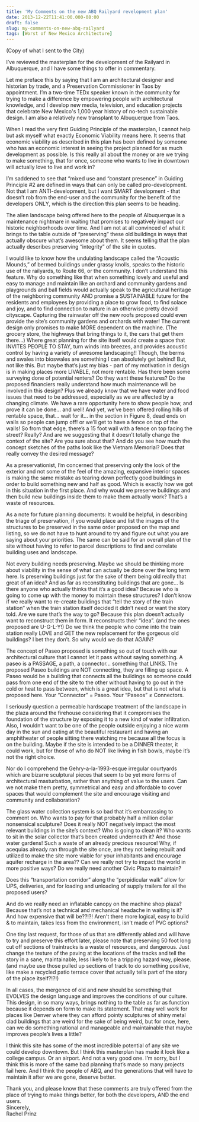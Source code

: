 ```yaml
---
title: 'My Comments on the new ABQ Railyard revelopment plan'
date: 2013-12-22T11:41:00.000-08:00
draft: false
slug: my-comments-on-new-abq-railyard
tags: [Worst of New Mexico Architecture]
---
```


(Copy of what I sent to the City)  
  
I’ve reviewed the masterplan for the development of the Railyard in Albuquerque, and I have some things to offer in commentary.  
  
Let me preface this by saying that I am an architectural designer and historian by trade, and a Preservation Commissioner in Taos by appointment. I’m a two-time TEDx speaker known in the community for trying to make a difference by empowering people with architectural knowledge, and I develop new media, television, and education projects that celebrate New Mexico's 1,000 year history of no-tech sustainable design. I am also a relatively new transplant to Albuquerque from Taos.  
  
When I read the very first Guiding Principle of the masterplan, I cannot help but ask myself what exactly Economic Viability means here. It seems that economic viability as described in this plan has been defined by someone who has an economic interest in seeing the project planned for as much development as possible. Is this really all about the money or are we trying to make something, that for once, someone who wants to live in downtown will actually love to live and work in?  
  
I’m saddened to see that “mixed use and “constant presence” in Guiding Principle #2 are defined in ways that can only be called pro-development. Not that I am ANTI-development, but I want SMART development - that doesn’t rob from the end-user and the community for the benefit of the developers ONLY, which is the direction this plan seems to be heading.  
  
The alien landscape being offered here to the people of Albuquerque is a maintenance nightmare in waiting that promises to negatively impact our historic neighborhoods over time. And I am not at all convinced of what it brings to the table outside of “preserving” these old buildings in ways that actually obscure what’s awesome about them. It seems telling that the plan actually describes preserving “integrity” of the site in quotes.  
  
I would like to know how the undulating landscape called the “Acoustic Mounds,” of bermed buildings under grassy knolls, speaks to the historic use of the railyards, to Route 66, or the community. I don’t understand this feature. Why do something like that when something lovely and useful and easy to manage and maintain like an orchard and community gardens and playgrounds and ball fields would actually speak to the agricultural heritage of the neighboring community AND promise a SUSTAINABLE future for the residents and employees by providing a place to grow food, to find solace and joy, and to find connection to nature in an otherwise pretty devoid cityscape. Capturing the rainwater off the new roofs proposed could even provide the site’s community gardens and orchards with water! The current design only promises to make MORE dependent on the machine. (The grocery store, the highways that bring things to it, the cars that get them there…) Where great planning for the site itself would create a space that INVITES PEOPLE TO STAY, turn winds into breezes, and provides acoustic control by having a variety of awesome landscaping!! Though, the berms and swales into bioswales are something I can absolutely get behind! But, not like this. But maybe that’s just my bias - part of my motivation in design is in making places more LIVABLE, not more rentable. Has there been some surveying done of potential renters? Do they want these features? Do the proposed financiers really understand how much maintenance will be involved in this design? Plus we already know that we have water and food issues that need to be addressed, especially as we are affected by a changing climate. We have a rare opportunity here to show people how, and prove it can be done… and well! And yet, we’ve been offered rolling hills of rentable space, that… wait for it… in the section in Figure 8, dead ends on walls so people can jump off! or we’ll get to have a fence on top of the walls! So from that edge, there’s a 15 foot wall with a fence on top facing the street? Really? And are we suggesting that it doesn’t totally change the context of the site? Are you sure about that? And do you see how much the concept sketches of the paths look like the Vietnam Memorial? Does that really convey the desired message?  
  
As a preservationist, I’m concerned that preserving only the look of the exterior and not some of the feel of the amazing, expansive interior spaces is making the same mistake as tearing down perfectly good buildings in order to build something new and half as good. Which is exactly how we got in this situation in the first place. And why would we preserve buildings and then build new buildings inside them to make them actually work? That’s a waste of resources.  
  
As a note for future planning documents: It would be helpful, in describing the triage of preservation, if you would place and list the images of the structures to be preserved in the same order proposed on the map and listing, so we do not have to hunt around to try and figure out what you are saying about your priorities. The same can be said for an overall plan of the site without having to refer to parcel descriptions to find and correlate building uses and landscape.  
  
Not every building needs preserving. Maybe we should be thinking more about viability in the sense of what can actually be done over the long term here. Is preserving buildings just for the sake of them being old really that great of an idea? And as far as reconstituting buildings that are gone... Is there anyone who actually thinks that it’s a good idea? Because who is going to come up with the money to maintain these structures? I don’t know if we really want to re-create buildings that “tell the story of the train station” when the train station itself decided it didn’t need or want the story told. Are we sure that’s the way to go? Because this plan doesn’t actually want to reconstruct them in form. It reconstructs their “idea”. (and the ones proposed are U-G-L-Y!) Do we think the people who come into the train station really LOVE and GET the new replacement for the gorgeous old buildings? I bet they don’t. So why would we do that AGAIN?  
  
The concept of Paseo proposed is something so out of touch with our architectural culture that I cannot let it pass without saying something. A paseo is a PASSAGE, a path, a connector... something that LINKS. The proposed Paseo buildings are NOT connecting, they are filling up space. A Paseo would be a building that connects all the buildings so someone could pass from one end of the site to the other without having to go out in the cold or heat to pass between, which is a great idea, but that is not what is proposed here. Your “Connector” = Paseo. Your “Paseos” ≠ Connectors.  
  
I seriously question a permeable hardscape treatment of the landscape in the plaza around the firehouse considering that it compromises the foundation of the structure by exposing it to a new kind of water infiltration. Also, I wouldn’t want to be one of the people outside enjoying a nice warm day in the sun and eating at the beautiful restaurant and having an amphitheater of people sitting there watching me because all the focus is on the building. Maybe if the site is intended to be a DINNER theater, it could work, but for those of who do NOT like living in fish bowls, maybe it’s not the right choice.  
  
Nor do I comprehend the Gehry-a-la-1993-esque irregular courtyards which are bizarre sculptural pieces that seem to be yet more forms of architectural masturbation, rather than anything of value to the users. Can we not make them pretty, symmetrical and easy and affordable to cover spaces that would complement the site and encourage visiting and community and collaboration?  
  
The glass water collection system is so bad that it’s embarrassing to comment on. Who wants to pay for that probably half a million dollar nonsensical sculpture? Does it really NOT negatively impact the most relevant buildings in the site’s context? Who is going to clean it? Who wants to sit in the solar collector that’s been created underneath it? And those water gardens! Such a waste of an already precious resource! Why, if acequias already ran through the site once, are they not being rebuilt and utilized to make the site more viable for your inhabitants and encourage aquifer recharge in the area?? Can we really not try to impact the world in more positive ways? Do we really need another Civic Plaza to maintain?  
  
Does this “transportation corridor” along the “perpidicular walk” allow for UPS, deliveries, and for loading and unloading of supply trailers for all the proposed users?  
  
And do we really need an inflatable canopy on the machine shop plaza? Because that’s not a technical and mechanical headache in waiting is it? And how expensive that will be??!?! Aren't there more logical, easy to build & to maintain, takes less from the environment, isn't made of PVC options?  
  
One tiny last request, for those of us that are differently abled and will have to try and preserve this effort later, please note that preserving 50 foot long cut off sections of traintracks is a waste of resources, and dangerous. Just change the texture of the paving at the locations of the tracks and tell the story in a sane, maintainable, less likely to be a tripping hazard way, please. (and maybe use those pulled up sections of track to do something positive, like make a recycled patio terrace cover that actually tells part of the story of the place itself?!?!)  
  
In all cases, the mergence of old and new should be something that EVOLVES the design language and improves the conditions of our culture. This design, in so many ways, brings nothing to the table as far as function because it depends on form to make its statement. That may well work for places like Denver where they can afford pointy sculptures of shiny metal clad buildings that are weird for the sake of being weird, but for once, here, can we do something rational and manageable and maintainable that maybe improves people’s lives a little?  
  
I think this site has some of the most incredible potential of any site we could develop downtown. But I think this masterplan has made it look like a college campus. Or an airport. And not a very good one. I’m sorry, but I think this is more of the same bad planning that’s made so many projects fail here. And I think the people of ABQ, and the generations that will have to maintain it after we are gone, deserve better.  
  
Thank you, and please know that these comments are truly offered from the place of trying to make things better, for both the developers, AND the end users.  
Sincerely,  
Rachel Prinz